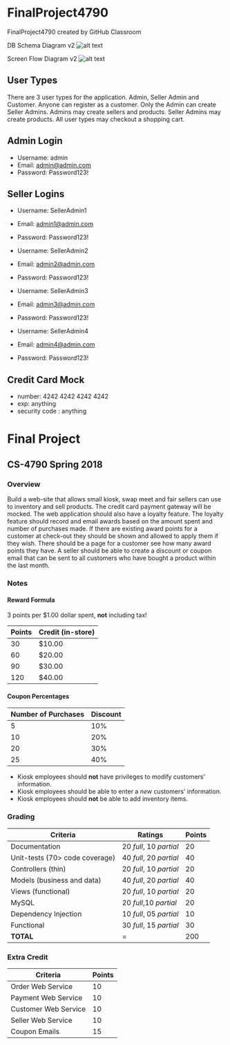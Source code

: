 # FinalProject4790
FinalProject4790 created by GitHub Classroom

DB Schema Diagram v2
![alt text](https://github.com/web4790-spr-2018/final-project-ethanbrown3/blob/master/FinalProject4790/Docs/DBSchema.jpeg?raw=true "Database Schema")

Screen Flow Diagram v2
![alt text](https://github.com/web4790-spr-2018/final-project-ethanbrown3/blob/master/FinalProject4790/Docs/ScreenFlow.png?raw=true "Screen Flow")

## User Types
There are 3 user types for the application. Admin, Seller Admin and Customer. Anyone can register as a customer. Only the Admin can create Seller Admins. Admins may create sellers and products. Seller Admins may create products. All user types may checkout a shopping cart.

## Admin Login
* Username: admin
* Email: admin@admin.com
* Password: Password123!

## Seller Logins
* Username: SellerAdmin1
* Email: admin1@admin.com
* Password: Password123!

* Username: SellerAdmin2
* Email: admin2@admin.com
* Password: Password123!

* Username: SellerAdmin3
* Email: admin3@admin.com
* Password: Password123!

* Username: SellerAdmin4
* Email: admin4@admin.com
* Password: Password123!

## Credit Card Mock
* number: 4242 4242 4242 4242
* exp: anything
* security code : anything

# Final Project
## CS-4790 Spring 2018

### Overview

Build a web-site that allows small kiosk, swap meet and fair sellers can use to inventory and sell products.
The credit card payment gateway will be mocked.  The web application should also have a loyalty feature.  The
loyalty feature should record and email awards based on the amount spent and number of purchases made.  If
there are existing award points for a customer at check-out they should be shown and allowed to apply them
if they wish.  There should be a page for a customer see how many award points they have.  A seller should be
able to create a discount or coupon email that can be sent to all customers who have bought a product within
the last month.

### Notes

#### Reward Formula

3 points per $1.00 dollar spent, **not** including tax!

Points | Credit (in-store)
-------|------------------
30 | $10.00
60 | $20.00
90 | $30.00
120| $40.00

#### Coupon Percentages

Number of Purchases | Discount
--------------------|---------
5  | 10%
10 | 20%
20 | 30%
25 | 40%

- Kiosk employees should **not** have privileges to modify customers' information.
- Kiosk employees should be able to enter a *new* customers' information.
- Kiosk employees should **not** be able to add inventory items.

### Grading

Criteria | Ratings | Points
---------|---------|--------
Documentation|20 *full*, 10 *partial*|20
Unit-tests (70> code coverage)|40 *full*, 20 *partial*|40
Controllers (thin)|20 *full*, 10 *partial*|20
Models (business and data)|40 *full*, 20 *partial*|40
Views (functional)|20 *full*, 10 *partial*|20
MySQL|20 *full*,10 *partial*|20
Dependency Injection|10 *full*, 05 *partial*|10
Functional|30 *full*, 15 *partial*|30
**TOTAL**| = |200

### Extra Credit

Criteria | Points
---------|--------
Order Web Service|10
Payment Web Service|10
Customer Web Service|10
Seller Web Service|10
Coupon Emails|15

